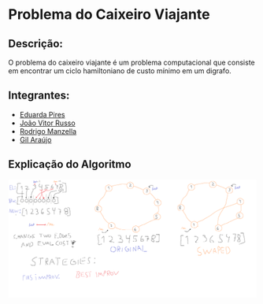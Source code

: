 # Problema do Caixeiro Viajante

## Descrição:
O problema do caixeiro viajante é um problema computacional que consiste em encontrar um ciclo hamiltoniano de custo mínimo em um digrafo.

## Integrantes:
- [Eduarda Pires](https://github.com/EduardaPires)
- [João Vitor Russo](https://github.com/BrunTitoWars)
- [Rodrigo Manzella](https://github.com/RodManzella)
- [Gil Araújo](https://github.com/Gil32610)

## Explicação do Algoritmo

<img src="assets/swapping-algorithm.png" alt="Resumo Escrito do Algoritmo">
